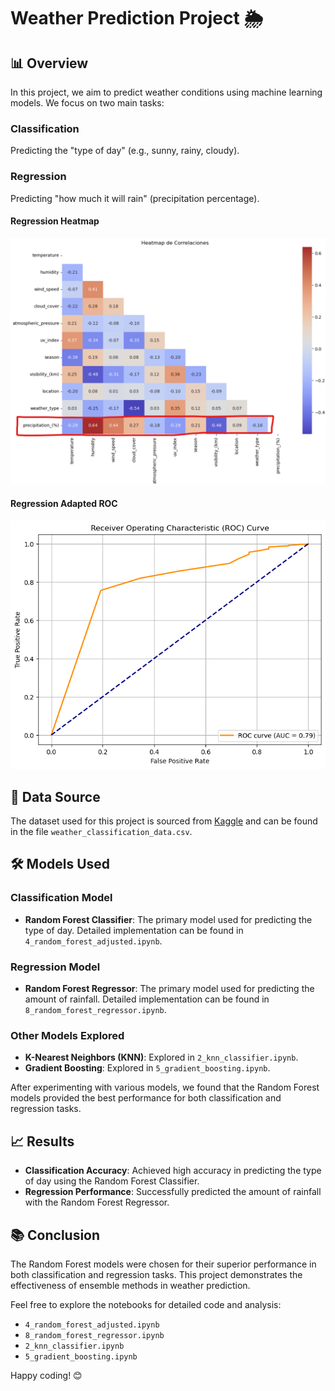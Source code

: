 # Weather Prediction Project 🌦️

## 📊 Overview

In this project, we aim to predict weather conditions using machine learning models. We focus on two main tasks:

### **Classification**

Predicting the "type of day" (e.g., sunny, rainy, cloudy).

### **Regression**

Predicting "how much it will rain" (precipitation percentage).

#### Regression Heatmap

![Regression Heatmap](img/regression-heatmap.png)

#### Regression Adapted ROC

![Regression Adapted ROC](img/regression-adapyted-roc.png)

## 📁 Data Source

The dataset used for this project is sourced from [Kaggle](https://www.kaggle.com/datasets/nikhil7280/weather-type-classification) and can be found in the file `weather_classification_data.csv`.

## 🛠️ Models Used

### Classification Model

- **Random Forest Classifier**: The primary model used for predicting the type of day. Detailed implementation can be found in `4_random_forest_adjusted.ipynb`.

### Regression Model

- **Random Forest Regressor**: The primary model used for predicting the amount of rainfall. Detailed implementation can be found in `8_random_forest_regressor.ipynb`.

### Other Models Explored

- **K-Nearest Neighbors (KNN)**: Explored in `2_knn_classifier.ipynb`.
- **Gradient Boosting**: Explored in `5_gradient_boosting.ipynb`.

After experimenting with various models, we found that the Random Forest models provided the best performance for both classification and regression tasks.

## 📈 Results

- **Classification Accuracy**: Achieved high accuracy in predicting the type of day using the Random Forest Classifier.
- **Regression Performance**: Successfully predicted the amount of rainfall with the Random Forest Regressor.

## 📚 Conclusion

The Random Forest models were chosen for their superior performance in both classification and regression tasks. This project demonstrates the effectiveness of ensemble methods in weather prediction.

Feel free to explore the notebooks for detailed code and analysis:

- `4_random_forest_adjusted.ipynb`
- `8_random_forest_regressor.ipynb`
- `2_knn_classifier.ipynb`
- `5_gradient_boosting.ipynb`

Happy coding! 😊
